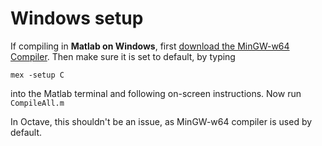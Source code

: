 # Windows setup

If compiling in **Matlab on Windows**, first [download the MinGW-w64 Compiler](https://uk.mathworks.com/help/matlab/matlab_external/install-mingw-support-package.html). Then make sure it is set to default, by typing
```
mex -setup C
```
into the Matlab terminal and following on-screen instructions. Now run
`CompileAll.m`

In Octave, this shouldn't be an issue, as MinGW-w64 compiler is used by default.